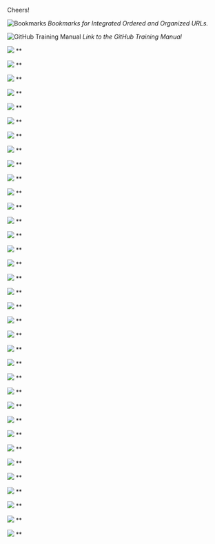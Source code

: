 Cheers!

![Bookmarks](Images/BookmarksWebsiteAndAddress.png)
*Bookmarks for Integrated Ordered and Organized URLs.*

![GitHub Training Manual](Images/GitHubTrainingManual.png)
*Link to the GitHub Training Manual*

![](Images/GitHubTrainingManual-GettingReadyForClass.png)
**

![](Images/GitHubTrainingManual-UnderstandingGitHubFlow.png)
**

![](Images/GitHubTrainingManual-BranchingGit.png)
**

![](Images/GitHubTrainingManual-MergingPullRequests.png)
**

![](Images/GitHubTrainingManual-RevertingCommits.png)
**

![](Images/GitReference.png)
**

![](Images/GitCheatSheet-GitHub.png)
**

![](Images/GitCheatSheet-NDP.png)
**

![](Images/git.png)
**

![](Images/git-branch.png)
**

![](Images/git-merge.png)
**

![](Images/git-revert.png)
**

![](Images/GitBook.png)
**

![](Images/GitHubDocs.png)
**

![](Images/GitHubDocs-PullRequests.png)
**

![](Images/GitHubDocs-Branches.png)
**

![](Images/GitHubDocs-CreatingAndDeletingBranches.png)
**

![](Images/GitHubDocs-MergeConflicts.png)
**

![](Images/GitHubDocs-MergeConflictResolution.png)
**

![](Images/GitHubDocs-MergeConflictResolutionCommandLine.png)
**

![](Images/.png)
**

![](Images/.png)
**

![](Images/.png)
**

![](Images/.png)
**

![](Images/.png)
**

![](Images/.png)
**

![](Images/.png)
**

![](Images/.png)
**

![](Images/.png)
**

![](Images/.png)
**

![](Images/.png)
**

![](Images/.png)
**

![](Images/.png)
**

![](Images/.png)
**

![](Images/.png)
**
